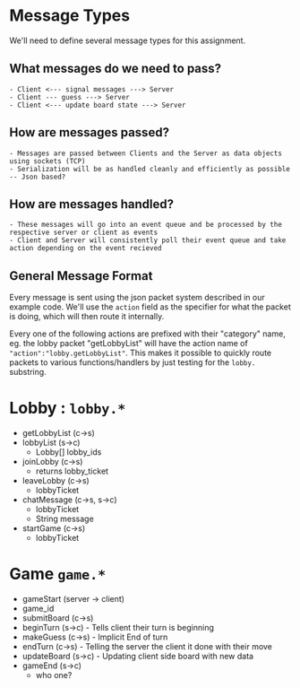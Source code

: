 # Message Types

We'll need to define several message types for this assignment.

## What messages do we need to pass?
    - Client <--- signal messages ---> Server
    - Client --- guess ---> Server
    - Client <--- update board state ---> Server

## How are messages passed?
    - Messages are passed between Clients and the Server as data objects using sockets (TCP)
    - Serialization will be as handled cleanly and efficiently as possible
    -- Json based?

## How are messages handled?
    - These messages will go into an event queue and be processed by the respective server or client as events
    - Client and Server will consistently poll their event queue and take action depending on the event recieved

## General Message Format

Every message is sent using the json packet system described in our example code.
We'll use the `action` field as the specifier for what the packet is doing, which will then
route it internally. 

Every one of the following actions are prefixed with their "category" name, eg. the lobby packet "getLobbyList" will have the action name of `"action":"lobby.getLobbyList"`. This makes it possible to quickly route packets to various functions/handlers by just testing for the `lobby.` substring.

# Lobby : `lobby.*`
 - getLobbyList (c->s)
 - lobbyList (s->c)
    - Lobby[] lobby_ids
 - joinLobby (c->s)
    - returns lobby_ticket
 - leaveLobby (c->s)
    - lobbyTicket
 - chatMessage (c->s, s->c)
    - lobbyTicket
    - String message
 - startGame (c->s)
    - lobbyTicket

# Game `game.*`
 - gameStart (server -> client)
  - game_id
 - submitBoard (c->s)
 - beginTurn (s->c) - Tells client their turn is beginning
 - makeGuess (c->s)  - Implicit End of turn
 - endTurn (c->s) - Telling the server the client it done with their move
 - updateBoard (s->c) - Updating client side board with new data
 - gameEnd (s->c)
    - who one?
